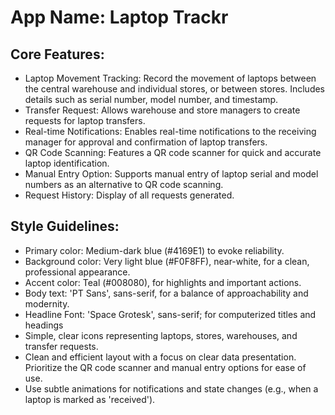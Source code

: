# **App Name**: Laptop Trackr

## Core Features:

- Laptop Movement Tracking: Record the movement of laptops between the central warehouse and individual stores, or between stores. Includes details such as serial number, model number, and timestamp.
- Transfer Request: Allows warehouse and store managers to create requests for laptop transfers.
- Real-time Notifications: Enables real-time notifications to the receiving manager for approval and confirmation of laptop transfers.
- QR Code Scanning: Features a QR code scanner for quick and accurate laptop identification.
- Manual Entry Option: Supports manual entry of laptop serial and model numbers as an alternative to QR code scanning.
- Request History: Display of all requests generated.

## Style Guidelines:

- Primary color: Medium-dark blue (#4169E1) to evoke reliability.
- Background color: Very light blue (#F0F8FF), near-white, for a clean, professional appearance.
- Accent color: Teal (#008080), for highlights and important actions.
- Body text: 'PT Sans', sans-serif, for a balance of approachability and modernity.
- Headline Font: 'Space Grotesk', sans-serif; for computerized titles and headings
- Simple, clear icons representing laptops, stores, warehouses, and transfer requests.
- Clean and efficient layout with a focus on clear data presentation. Prioritize the QR code scanner and manual entry options for ease of use.
- Use subtle animations for notifications and state changes (e.g., when a laptop is marked as 'received').
